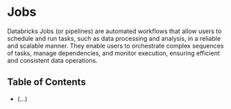 # Jobs

Databricks Jobs (or pipelines) are automated workflows that allow users to schedule and run tasks, such as data processing and analysis, in a reliable and scalable manner. They enable users to orchestrate complex sequences of tasks, manage dependencies, and monitor execution, ensuring efficient and consistent data operations.

## Table of Contents

- (...)
